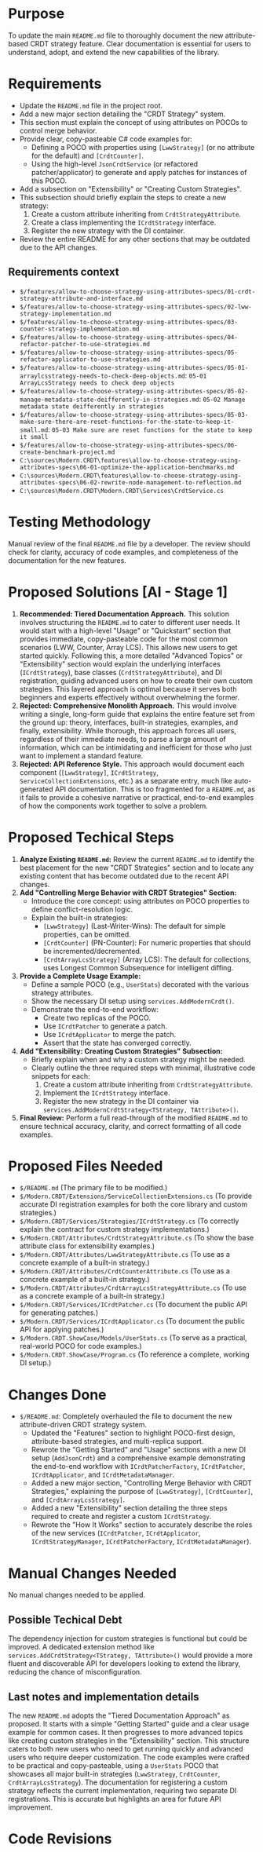 <!---Human--->
# Purpose
To update the main `README.md` file to thoroughly document the new attribute-based CRDT strategy feature. Clear documentation is essential for users to understand, adopt, and extend the new capabilities of the library.

<!---Human--->
# Requirements
- Update the `README.md` file in the project root.
- Add a new major section detailing the "CRDT Strategy" system.
- This section must explain the concept of using attributes on POCOs to control merge behavior.
- Provide clear, copy-pasteable C# code examples for:
    - Defining a POCO with properties using `[LwwStrategy]` (or no attribute for the default) and `[CrdtCounter]`.
    - Using the high-level `JsonCrdtService` (or refactored patcher/applicator) to generate and apply patches for instances of this POCO.
- Add a subsection on "Extensibility" or "Creating Custom Strategies".
- This subsection should briefly explain the steps to create a new strategy:
    1. Create a custom attribute inheriting from `CrdtStrategyAttribute`.
    2. Create a class implementing the `ICrdtStrategy` interface.
    3. Register the new strategy with the DI container.
- Review the entire README for any other sections that may be outdated due to the API changes.

<!---Human--->
## Requirements context
- `$/features/allow-to-choose-strategy-using-attributes-specs/01-crdt-strategy-attribute-and-interface.md`
- `$/features/allow-to-choose-strategy-using-attributes-specs/02-lww-strategy-implementation.md`
- `$/features/allow-to-choose-strategy-using-attributes-specs/03-counter-strategy-implementation.md`
- `$/features/allow-to-choose-strategy-using-attributes-specs/04-refactor-patcher-to-use-strategies.md`
- `$/features/allow-to-choose-strategy-using-attributes-specs/05-refactor-applicator-to-use-strategies.md`
- `$/features/allow-to-choose-strategy-using-attributes-specs/05-01-arraylcsstrategy-needs-to-check-deep-objects.md`: `05-01 ArrayLcsStrategy needs to check deep objects`
- `$/features/allow-to-choose-strategy-using-attributes-specs/05-02-manage-metadata-state-deifferently-in-strategies.md`: `05-02 Manage metadata state deifferently in strategies`
- `$/features/allow-to-choose-strategy-using-attributes-specs/05-03-make-sure-there-are-reset-functions-for-the-state-to-keep-it-small.md`: `05-03 Make sure are reset functions for the state to keep it small`
- `$/features/allow-to-choose-strategy-using-attributes-specs/06-create-benchmark-project.md`
- `C:\sources\Modern.CRDT\features\allow-to-choose-strategy-using-attributes-specs\06-01-optimize-the-application-benchmarks.md`
- `C:\sources\Modern.CRDT\features\allow-to-choose-strategy-using-attributes-specs\06-02-rewrite-node-management-to-reflection.md`
- `C:\sources\Modern.CRDT\Modern.CRDT\Services\CrdtService.cs`

<!---Human--->
# Testing Methodology
Manual review of the final `README.md` file by a developer. The review should check for clarity, accuracy of code examples, and completeness of the documentation for the new features.

<!---AI - Stage 1--->
# Proposed Solutions [AI - Stage 1]
<!---
Here you will need to put a number of solutions that would fit for this problem.
Add the solutions that you rejected as well.
--->
1.  **Recommended: Tiered Documentation Approach.** This solution involves structuring the `README.md` to cater to different user needs. It would start with a high-level "Usage" or "Quickstart" section that provides immediate, copy-pasteable code for the most common scenarios (LWW, Counter, Array LCS). This allows new users to get started quickly. Following this, a more detailed "Advanced Topics" or "Extensibility" section would explain the underlying interfaces (`ICrdtStrategy`), base classes (`CrdtStrategyAttribute`), and DI registration, guiding advanced users on how to create their own custom strategies. This layered approach is optimal because it serves both beginners and experts effectively without overwhelming the former.
2.  **Rejected: Comprehensive Monolith Approach.** This would involve writing a single, long-form guide that explains the entire feature set from the ground up: theory, interfaces, built-in strategies, examples, and finally, extensibility. While thorough, this approach forces all users, regardless of their immediate needs, to parse a large amount of information, which can be intimidating and inefficient for those who just want to implement a standard feature.
3.  **Rejected: API Reference Style.** This approach would document each component (`[LwwStrategy]`, `ICrdtStrategy`, `ServiceCollectionExtensions`, etc.) as a separate entry, much like auto-generated API documentation. This is too fragmented for a `README.md`, as it fails to provide a cohesive narrative or practical, end-to-end examples of how the components work together to solve a problem.

<!---AI - Stage 1--->
# Proposed Techical Steps
<!---
Here you should append the tasks that you probably need to do.
An example would be like what files you need to create and what functionality those files would have.
--->
1.  **Analyze Existing `README.md`:** Review the current `README.md` to identify the best placement for the new "CRDT Strategies" section and to locate any existing content that has become outdated due to the recent API changes.
2.  **Add "Controlling Merge Behavior with CRDT Strategies" Section:**
    *   Introduce the core concept: using attributes on POCO properties to define conflict-resolution logic.
    *   Explain the built-in strategies:
        *   `[LwwStrategy]` (Last-Writer-Wins): The default for simple properties, can be omitted.
        *   `[CrdtCounter]` (PN-Counter): For numeric properties that should be incremented/decremented.
        *   `[CrdtArrayLcsStrategy]` (Array LCS): The default for collections, uses Longest Common Subsequence for intelligent diffing.
3.  **Provide a Complete Usage Example:**
    *   Define a sample POCO (e.g., `UserStats`) decorated with the various strategy attributes.
    *   Show the necessary DI setup using `services.AddModernCrdt()`.
    *   Demonstrate the end-to-end workflow:
        *   Create two replicas of the POCO.
        *   Use `ICrdtPatcher` to generate a patch.
        *   Use `ICrdtApplicator` to merge the patch.
        *   Assert that the state has converged correctly.
4.  **Add "Extensibility: Creating Custom Strategies" Subsection:**
    *   Briefly explain when and why a custom strategy might be needed.
    *   Clearly outline the three required steps with minimal, illustrative code snippets for each:
        1.  Create a custom attribute inheriting from `CrdtStrategyAttribute`.
        2.  Implement the `ICrdtStrategy` interface.
        3.  Register the new strategy in the DI container via `services.AddModernCrdtStrategy<TStrategy, TAttribute>()`.
5.  **Final Review:** Perform a full read-through of the modified `README.md` to ensure technical accuracy, clarity, and correct formatting of all code examples.

<!---AI - Stage 1--->
# Proposed Files Needed
<!---
Here you need to list the files you need to load in order to get the correct context for your solution to build and test.
Put in this list only the exising files that need to be modified/loaded. Not the new ones that need to be created.
Format this list in the following way:
	- `$/<Full file path from solution root>` (Reason to be used/loaded)
With each file in one line.
Remember to ask to load any unit tests if they are related to any files you will want tochange.
--->
- `$/README.md` (The primary file to be modified.)
- `$/Modern.CRDT/Extensions/ServiceCollectionExtensions.cs` (To provide accurate DI registration examples for both the core library and custom strategies.)
- `$/Modern.CRDT/Services/Strategies/ICrdtStrategy.cs` (To correctly explain the contract for custom strategy implementations.)
- `$/Modern.CRDT/Attributes/CrdtStrategyAttribute.cs` (To show the base attribute class for extensibility examples.)
- `$/Modern.CRDT/Attributes/LwwStrategyAttribute.cs` (To use as a concrete example of a built-in strategy.)
- `$/Modern.CRDT/Attributes/CrdtCounterAttribute.cs` (To use as a concrete example of a built-in strategy.)
- `$/Modern.CRDT/Attributes/CrdtArrayLcsStrategyAttribute.cs` (To use as a concrete example of a built-in strategy.)
- `$/Modern.CRDT/Services/ICrdtPatcher.cs` (To document the public API for generating patches.)
- `$/Modern.CRDT/Services/ICrdtApplicator.cs` (To document the public API for applying patches.)
- `$/Modern.CRDT.ShowCase/Models/UserStats.cs` (To serve as a practical, real-world POCO for code examples.)
- `$/Modern.CRDT.ShowCase/Program.cs` (To reference a complete, working DI setup.)

<!---AI - Stage 2--->
# Changes Done
- `$/README.md`: Completely overhauled the file to document the new attribute-driven CRDT strategy system.
    - Updated the "Features" section to highlight POCO-first design, attribute-based strategies, and multi-replica support.
    - Rewrote the "Getting Started" and "Usage" sections with a new DI setup (`AddJsonCrdt`) and a comprehensive example demonstrating the end-to-end workflow with `ICrdtPatcherFactory`, `ICrdtPatcher`, `ICrdtApplicator`, and `ICrdtMetadataManager`.
    - Added a new major section, "Controlling Merge Behavior with CRDT Strategies," explaining the purpose of `[LwwStrategy]`, `[CrdtCounter]`, and `[CrdtArrayLcsStrategy]`.
    - Added a new "Extensibility" section detailing the three steps required to create and register a custom `ICrdtStrategy`.
    - Rewrote the "How It Works" section to accurately describe the roles of the new services (`ICrdtPatcher`, `ICrdtApplicator`, `ICrdtStrategyManager`, `ICrdtPatcherFactory`, `ICrdtMetadataManager`).
<!---AI - Stage 2--->
# Manual Changes Needed
No manual changes needed to be applied.
<!---AI - Stage 2--->
## Possible Techical Debt
The dependency injection for custom strategies is functional but could be improved. A dedicated extension method like `services.AddCrdtStrategy<TStrategy, TAttribute>()` would provide a more fluent and discoverable API for developers looking to extend the library, reducing the chance of misconfiguration.
<!---AI - Stage 2--->
## Last notes and implementation details
The new `README.md` adopts the "Tiered Documentation Approach" as proposed. It starts with a simple "Getting Started" guide and a clear usage example for common cases. It then progresses to more advanced topics like creating custom strategies in the "Extensibility" section. This structure caters to both new users who need to get running quickly and advanced users who require deeper customization.
The code examples were crafted to be practical and copy-pasteable, using a `UserStats` POCO that showcases all major built-in strategies (`LwwStrategy`, `CrdtCounter`, `CrdtArrayLcsStrategy`).
The documentation for registering a custom strategy reflects the current implementation, requiring two separate DI registrations. This is accurate but highlights an area for future API improvement.

# Code Revisions
<!---
Usually stuff are not working as we expect. This section is for the extra info that we make after this implementation.
This section is reserved for AI and human, but add only when you are instructed to.
--->